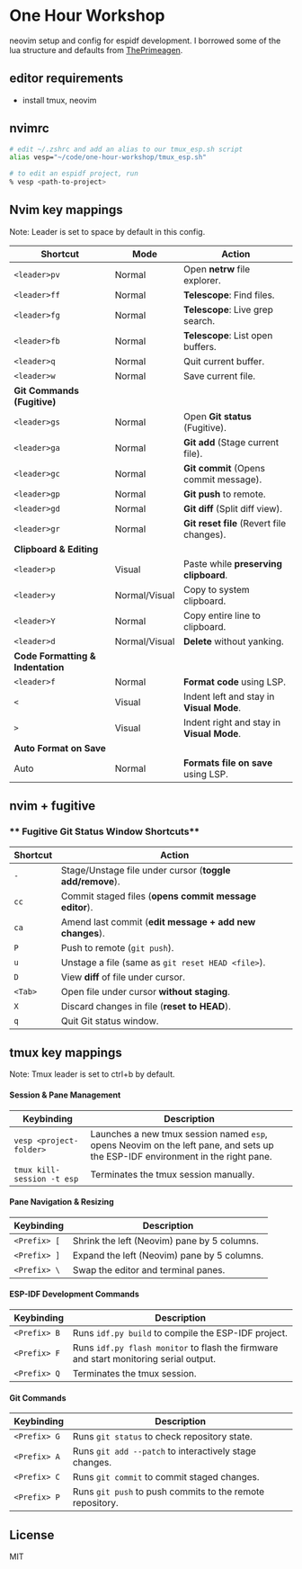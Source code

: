 # One Hour Workshop

neovim setup and config for espidf development.  I borrowed some of the lua structure and defaults from [ThePrimeagen](https://github.com/ThePrimeagen).

## editor requirements

- install tmux, neovim

## nvimrc

```bash
# edit ~/.zshrc and add an alias to our tmux_esp.sh script
alias vesp="~/code/one-hour-workshop/tmux_esp.sh"

# to edit an espidf project, run
% vesp <path-to-project>
```

## Nvim key mappings

Note: Leader is set to space by default in this config.

| **Shortcut** | **Mode** | **Action** |
| --- | --- | --- |
| `<leader>pv` | Normal | Open **netrw** file explorer. |
| `<leader>ff` | Normal | **Telescope**: Find files. |
| `<leader>fg` | Normal | **Telescope**: Live grep search. |
| `<leader>fb` | Normal | **Telescope**: List open buffers. |
| `<leader>q` | Normal | Quit current buffer. |
| `<leader>w` | Normal | Save current file. |
| **Git Commands (Fugitive)** |     |     |
| `<leader>gs` | Normal | Open **Git status** (Fugitive). |
| `<leader>ga` | Normal | **Git add** (Stage current file). |
| `<leader>gc` | Normal | **Git commit** (Opens commit message). |
| `<leader>gp` | Normal | **Git push** to remote. |
| `<leader>gd` | Normal | **Git diff** (Split diff view). |
| `<leader>gr` | Normal | **Git reset file** (Revert file changes). |
| **Clipboard & Editing** |     |     |
| `<leader>p` | Visual | Paste while **preserving clipboard**. |
| `<leader>y` | Normal/Visual | Copy to system clipboard. |
| `<leader>Y` | Normal | Copy entire line to clipboard. |
| `<leader>d` | Normal/Visual | **Delete** without yanking. |
| **Code Formatting & Indentation** |     |     |
| `<leader>f` | Normal | **Format code** using LSP. |
| `<` | Visual | Indent left and stay in **Visual Mode**. |
| `>` | Visual | Indent right and stay in **Visual Mode**. |
| **Auto Format on Save** |     |     |
| Auto | Normal | **Formats file on save** using LSP. |

## nvim + fugitive

### ** Fugitive Git Status Window Shortcuts**

| **Shortcut** | **Action** |
| --- | --- |
| `-` | Stage/Unstage file under cursor (**toggle add/remove**). |
| `cc` | Commit staged files (**opens commit message editor**). |
| `ca` | Amend last commit (**edit message + add new changes**). |
| `P` | Push to remote (`git push`). |
| `u` | Unstage a file (same as `git reset HEAD <file>`). |
| `D` | View **diff** of file under cursor. |
| `<Tab>` | Open file under cursor **without staging**. |
| `X` | Discard changes in file (**reset to HEAD**). |
| `q` | Quit Git status window. |

## tmux key mappings

Note: Tmux leader is set to ctrl+b by default.

#### **Session & Pane Management**

| Keybinding | Description |
| --- | --- |
| `vesp <project-folder>` | Launches a new tmux session named `esp`, opens Neovim on the left pane, and sets up the ESP-IDF environment in the right pane. |
| `tmux kill-session -t esp` | Terminates the tmux session manually. |

#### **Pane Navigation & Resizing**

| Keybinding | Description |
| --- | --- |
| `<Prefix> [` | Shrink the left (Neovim) pane by 5 columns. |
| `<Prefix> ]` | Expand the left (Neovim) pane by 5 columns. |
| `<Prefix> \` | Swap the editor and terminal panes. |

#### **ESP-IDF Development Commands**

| Keybinding | Description |
| --- | --- |
| `<Prefix> B` | Runs `idf.py build` to compile the ESP-IDF project. |
| `<Prefix> F` | Runs `idf.py flash monitor` to flash the firmware and start monitoring serial output. |
| `<Prefix> Q` | Terminates the tmux session. |

#### **Git Commands**

| Keybinding | Description |
| --- | --- |
| `<Prefix> G` | Runs `git status` to check repository state. |
| `<Prefix> A` | Runs `git add --patch` to interactively stage changes. |
| `<Prefix> C` | Runs `git commit` to commit staged changes. |
| `<Prefix> P` | Runs `git push` to push commits to the remote repository. |

## License

MIT
